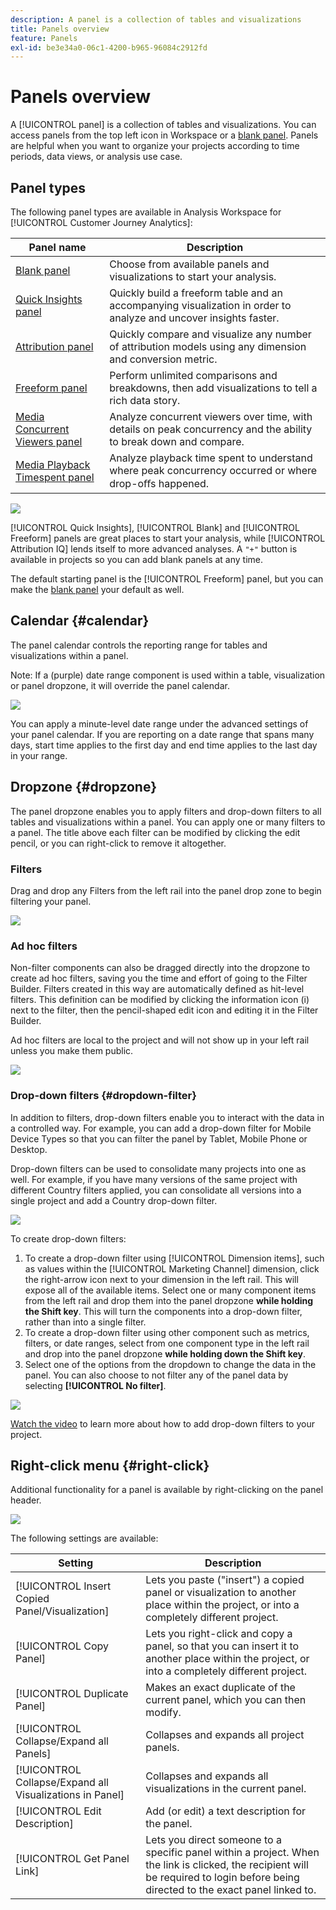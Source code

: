 ```yaml
---
description: A panel is a collection of tables and visualizations
title: Panels overview
feature: Panels
exl-id: be3e34a0-06c1-4200-b965-96084c2912fd
---
```

# Panels overview

A [!UICONTROL panel] is a collection of tables and visualizations. You can access panels from the top left icon in Workspace or a [blank panel](/help/analysis-workspace/c-panels/blank-panel.md). Panels are helpful when you want to organize your projects according to time periods, data views, or analysis use case.

## Panel types

The following panel types are available in Analysis Workspace for [!UICONTROL Customer Journey Analytics]:

| Panel name | Description |
| --- | --- |
| [Blank panel](/help/analysis-workspace/c-panels/blank-panel.md) | Choose from available panels and visualizations to start your analysis. |
| [Quick Insights panel](quickinsight.md) | Quickly build a freeform table and an accompanying visualization in order to analyze and uncover insights faster. |
| [Attribution panel](attribution.md) | Quickly compare and visualize any number of attribution models using any dimension and conversion metric. |
| [Freeform panel](freeform-panel.md) | Perform unlimited comparisons and breakdowns, then add visualizations to tell a rich data story. |
| [Media Concurrent Viewers panel](media-concurrent-viewers.md) | Analyze concurrent viewers over time, with details on peak concurrency and the ability to break down and compare. |
| [Media Playback Timespent panel](media-playback-timespent/media-playback-time-spent.md) | Analyze playback time spent to understand where peak concurrency occurred or where drop-oﬀs happened. |

![](assets/panel-overview.png)

[!UICONTROL Quick Insights], [!UICONTROL Blank] and [!UICONTROL Freeform] panels are great places to start your analysis, while [!UICONTROL Attribution IQ] lends itself to more advanced analyses. A `"+"` button is available in projects so you can add blank panels at any time.

The default starting panel is the [!UICONTROL Freeform] panel, but you can make the [blank panel](/help/analysis-workspace/c-panels/blank-panel.md) your default as well.

## Calendar {#calendar}

The panel calendar controls the reporting range for tables and visualizations within a panel.

Note: If a (purple) date range component is used within a table, visualization or panel dropzone, it will override the panel calendar.

![](assets/panel-calendar.png)

You can apply a minute-level date range under the advanced settings of your panel calendar. If you are reporting on a date range that spans many days, start time applies to the first day and end time applies to the last day in your range.

## Dropzone {#dropzone}

The panel dropzone enables you to apply filters and drop-down filters to all tables and visualizations within a panel. You can apply one or many filters to a panel. The title above each filter can be modified by clicking the edit pencil, or you can right-click to remove it altogether.

### Filters

Drag and drop any Filters from the left rail into the panel drop zone to begin filtering your panel.

![](assets/segment-filter.png)

### Ad hoc filters

Non-filter components can also be dragged directly into the dropzone to create ad hoc filters, saving you the time and effort of going to the Filter Builder. Filters created in this way are automatically defined as hit-level filters. This definition can be modified by clicking the information icon (i) next to the filter, then the pencil-shaped edit icon and editing it in the Filter Builder.

Ad hoc filters are local to the project and will not show up in your left rail unless you make them public.

![](assets/adhoc-segment-filter.png)

### Drop-down filters {#dropdown-filter}

In addition to filters, drop-down filters enable you to interact with the data in a controlled way. For example, you can add a drop-down filter for Mobile Device Types so that you can filter the panel by Tablet, Mobile Phone or Desktop.

Drop-down filters can be used to consolidate many projects into one as well. For example, if you have many versions of the same project with different Country filters applied, you can consolidate all versions into a single project and add a Country drop-down filter.

![](assets/dropdown-filter-intro.png)

To create drop-down filters:

1. To create a drop-down filter using [!UICONTROL Dimension items], such as values within the [!UICONTROL Marketing Channel] dimension, click the right-arrow icon next to your dimension in the left rail. This will expose all of the available items. Select one or many component items from the left rail and drop them into the panel dropzone **while holding the Shift key**. This will turn the components into a drop-down filter, rather than into a single filter.
1. To create a drop-down filter using other component such as metrics, filters, or date ranges, select from one component type in the left rail and drop into the panel dropzone **while holding down the Shift key**.
1. Select one of the options from the dropdown to change the data in the panel. You can also choose to not filter any of the panel data by selecting **[!UICONTROL No filter]**.

![](assets/create-dropdown.png)

[Watch the video](https://experienceleague.adobe.com/docs/analytics-learn/tutorials/analysis-workspace/using-panels/using-panels-to-organize-your-analysis-workspace-projects.html) to learn more about how to add drop-down filters to your project.

## Right-click menu {#right-click}

Additional functionality for a panel is available by right-clicking on the panel header.

![](assets/right-click-menu.png)

The following settings are available:

| Setting | Description |
| --- | --- |
| [!UICONTROL Insert Copied Panel/Visualization] | Lets you paste ("insert") a copied panel or visualization to another place within the project, or into a completely different project.|
| [!UICONTROL Copy Panel] | Lets you right-click and copy a panel, so that you can insert it to another place within the project, or into a completely different project.|
| [!UICONTROL Duplicate Panel] | Makes an exact duplicate of the current panel, which you can then modify. |
| [!UICONTROL Collapse/Expand all Panels] | Collapses and expands all project panels. |
| [!UICONTROL Collapse/Expand all Visualizations in Panel] | Collapses and expands all visualizations in the current panel. |
| [!UICONTROL Edit Description] | Add (or edit) a text description for the panel. |
| [!UICONTROL Get Panel Link] | Lets you direct someone to a specific panel within a project. When the link is clicked, the recipient will be required to login before being directed to the exact panel linked to. |
